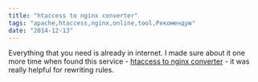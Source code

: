 ```yaml
---
title: "htaccess to nginx converter"
tags: "apache,htaccess,nginx,online,tool,Рекомендую"
date: "2014-12-13"
---
```


Everything that you need is already in internet. I made sure about it one more time when found this service - [htaccess to nginx converter](https://winginx.com/en/htaccess) - it was really helpful for rewriting rules.
